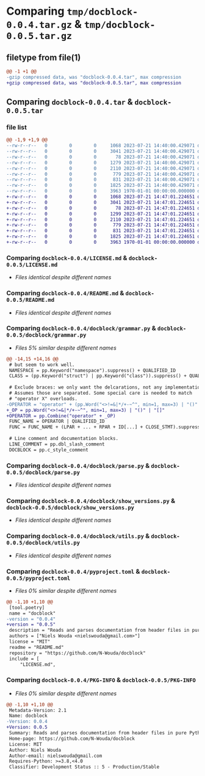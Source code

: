 # Comparing `tmp/docblock-0.0.4.tar.gz` & `tmp/docblock-0.0.5.tar.gz`

## filetype from file(1)

```diff
@@ -1 +1 @@
-gzip compressed data, was "docblock-0.0.4.tar", max compression
+gzip compressed data, was "docblock-0.0.5.tar", max compression
```

## Comparing `docblock-0.0.4.tar` & `docblock-0.0.5.tar`

### file list

```diff
@@ -1,9 +1,9 @@
--rw-r--r--   0        0        0     1068 2023-07-21 14:40:00.429071 docblock-0.0.4/LICENSE.md
--rw-r--r--   0        0        0     3041 2023-07-21 14:40:00.429071 docblock-0.0.4/README.md
--rw-r--r--   0        0        0       78 2023-07-21 14:40:00.429071 docblock-0.0.4/docblock/__init__.py
--rw-r--r--   0        0        0     1279 2023-07-21 14:40:00.429071 docblock-0.0.4/docblock/grammar.py
--rw-r--r--   0        0        0     2110 2023-07-21 14:40:00.429071 docblock-0.0.4/docblock/parse.py
--rw-r--r--   0        0        0      779 2023-07-21 14:40:00.429071 docblock-0.0.4/docblock/show_versions.py
--rw-r--r--   0        0        0      831 2023-07-21 14:40:00.429071 docblock-0.0.4/docblock/utils.py
--rw-r--r--   0        0        0     1825 2023-07-21 14:40:00.429071 docblock-0.0.4/pyproject.toml
--rw-r--r--   0        0        0     3963 1970-01-01 00:00:00.000000 docblock-0.0.4/PKG-INFO
+-rw-r--r--   0        0        0     1068 2023-07-21 14:47:01.224651 docblock-0.0.5/LICENSE.md
+-rw-r--r--   0        0        0     3041 2023-07-21 14:47:01.224651 docblock-0.0.5/README.md
+-rw-r--r--   0        0        0       78 2023-07-21 14:47:01.224651 docblock-0.0.5/docblock/__init__.py
+-rw-r--r--   0        0        0     1299 2023-07-21 14:47:01.224651 docblock-0.0.5/docblock/grammar.py
+-rw-r--r--   0        0        0     2110 2023-07-21 14:47:01.224651 docblock-0.0.5/docblock/parse.py
+-rw-r--r--   0        0        0      779 2023-07-21 14:47:01.224651 docblock-0.0.5/docblock/show_versions.py
+-rw-r--r--   0        0        0      831 2023-07-21 14:47:01.224651 docblock-0.0.5/docblock/utils.py
+-rw-r--r--   0        0        0     1825 2023-07-21 14:47:01.224651 docblock-0.0.5/pyproject.toml
+-rw-r--r--   0        0        0     3963 1970-01-01 00:00:00.000000 docblock-0.0.5/PKG-INFO
```

### Comparing `docblock-0.0.4/LICENSE.md` & `docblock-0.0.5/LICENSE.md`

 * *Files identical despite different names*

### Comparing `docblock-0.0.4/README.md` & `docblock-0.0.5/README.md`

 * *Files identical despite different names*

### Comparing `docblock-0.0.4/docblock/grammar.py` & `docblock-0.0.5/docblock/grammar.py`

 * *Files 5% similar despite different names*

```diff
@@ -14,15 +14,16 @@
 # but seem to work well.
 NAMESPACE = pp.Keyword("namespace").suppress() + QUALIFIED_ID
 CLASS = (pp.Keyword("struct") | pp.Keyword("class")).suppress() + QUALIFIED_ID
 
 # Exclude braces: we only want the delcarations, not any implementations.
 # Assumes those are separated. Some special care is needed to match
 # "operator X" overloads.
-OPERATOR = "operator" + (pp.Word("<>!=&|*/+-~^", min=1, max=3) | "()" | "[]")
+_OP = pp.Word("<>!=&|*/+-~^", min=1, max=3) | "()" | "[]"
+OPERATOR = pp.Combine("operator" + _OP)
 FUNC_NAME = OPERATOR | QUALIFIED_ID
 FUNC = FUNC_NAME + (LPAR + ... + RPAR + ID[...] + CLOSE_STMT).suppress()
 
 # Line comment and documentation blocks.
 LINE_COMMENT = pp.dbl_slash_comment
 DOCBLOCK = pp.c_style_comment
```

### Comparing `docblock-0.0.4/docblock/parse.py` & `docblock-0.0.5/docblock/parse.py`

 * *Files identical despite different names*

### Comparing `docblock-0.0.4/docblock/show_versions.py` & `docblock-0.0.5/docblock/show_versions.py`

 * *Files identical despite different names*

### Comparing `docblock-0.0.4/docblock/utils.py` & `docblock-0.0.5/docblock/utils.py`

 * *Files identical despite different names*

### Comparing `docblock-0.0.4/pyproject.toml` & `docblock-0.0.5/pyproject.toml`

 * *Files 0% similar despite different names*

```diff
@@ -1,10 +1,10 @@
 [tool.poetry]
 name = "docblock"
-version = "0.0.4"
+version = "0.0.5"
 description = "Reads and parses documentation from header files in pure Python."
 authors = ["Niels Wouda <nielswouda@gmail.com>"]
 license = "MIT"
 readme = "README.md"
 repository = "https://github.com/N-Wouda/docblock"
 include = [
     "LICENSE.md",
```

### Comparing `docblock-0.0.4/PKG-INFO` & `docblock-0.0.5/PKG-INFO`

 * *Files 0% similar despite different names*

```diff
@@ -1,10 +1,10 @@
 Metadata-Version: 2.1
 Name: docblock
-Version: 0.0.4
+Version: 0.0.5
 Summary: Reads and parses documentation from header files in pure Python.
 Home-page: https://github.com/N-Wouda/docblock
 License: MIT
 Author: Niels Wouda
 Author-email: nielswouda@gmail.com
 Requires-Python: >=3.8,<4.0
 Classifier: Development Status :: 5 - Production/Stable
```

